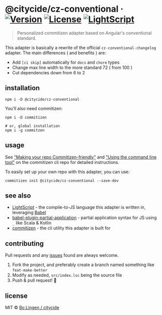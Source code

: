# @citycide/cz-conventional &middot; [![Version](https://img.shields.io/npm/v/@citycide/cz-conventional.svg?style=flat-square&maxAge=3600)](https://www.npmjs.com/package/@citycide/cz-conventional) [![License](https://img.shields.io/npm/l/@citycide/cz-conventional.svg?style=flat-square&maxAge=3600)](https://www.npmjs.com/package/@citycide/cz-conventional) [![LightScript](https://img.shields.io/badge/written%20in-lightscript-00a99d.svg?flat-square)](http://www.lightscript.org)

> Personalized commitizen adapter based on Angular's conventional standard.

This adapter is basically a rewrite of the official `cz-conventional-changelog`
adapter. The main differences ( and benefits ) are:

- Add `[ci skip]` automatically for `docs` and `chore` types
- Change max line width to the more standard 72 ( from 100 )
- Cut dependencies down from 6 to 2

## installation

```console
npm i -D @citycide/cz-conventional
```

You'll also need commitizen:

```console
npm i -D commitizen

# or, global installation
npm i -g commitzen
```

## usage

See ["Making your repo Commitizen-friendly"][cz-help1] and
["Using the command line tool"][cz-help2] on the commitizen cli repo
for detailed instructions.

To easily set up your own repo with this adapter, you can use:

```console
commitizen init @citycide/cz-conventional --save-dev
```

## see also

- [LightScript][lightscript] - the compile-to-JS language this adapter is written in, leveraging [Babel][babel]
- [babel-plugin-partial-application][babel-plugin] - partial application syntax for JS using `_` like Scala & Kotlin
- [commitizen][commitizen] - the cli utility this adapter is built for

## contributing

Pull requests and any [issues](https://github.com/citycide/cz-conventional/issues)
found are always welcome.

1. Fork the project, and preferably create a branch named something like `feat-make-better`
2. Modify as needed, `src/index.lsc` being the source file
3. Push & pull request! :tada:

## license

MIT © [Bo Lingen / citycide](https://github.com/citycide)

[lightscript]: http://www.lightscript.org
[babel]: https://babeljs.io
[babel-plugin]: https://github.com/citycide/babel-plugin-partial-application
[commitizen]: https://github.com/commitizen/cz-cli
[cz-help1]: https://github.com/commitizen/cz-cli#making-your-repo-commitizen-friendly
[cz-help2]: https://github.com/commitizen/cz-cli#using-the-command-line-tool